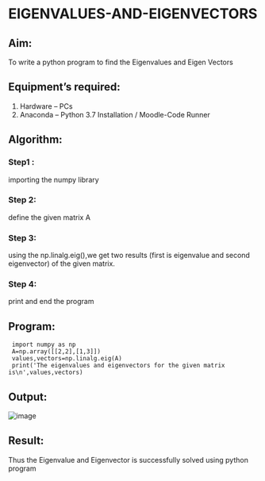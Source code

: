# EIGENVALUES-AND-EIGENVECTORS
## Aim:
To write a python program to find the Eigenvalues and Eigen Vectors
## Equipment’s required:
1. 	Hardware – PCs
2. 	Anaconda – Python 3.7 Installation / Moodle-Code Runner
## Algorithm:
### Step1 : 
importing the numpy library
### Step 2: 
define the given matrix A
### Step 3: 
using the np.linalg.eig(),we get two results (first is eigenvalue and second eigenvector) of the given matrix.
### Step 4:
print and end the program

## Program:
```
 import numpy as np
 A=np.array([[2,2],[1,3]])
 values,vectors=np.linalg.eig(A)
 print('The eigenvalues and eigenvectors for the given matrix is\n',values,vectors)
```

## Output:
![image](https://github.com/chaithanyareddychowla/EIGENVALUES-AND-EIGENVECTORS/assets/165985172/cc268195-9bd8-4a49-ae03-014ab721add1)

## Result:
Thus the Eigenvalue and Eigenvector is successfully solved using python program
